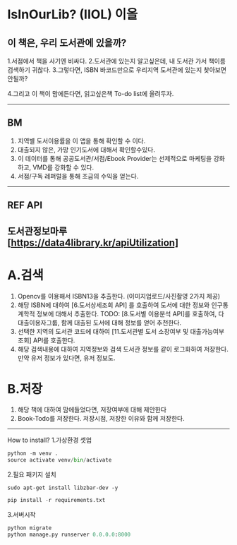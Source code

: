 # IsInOurLib? (IIOL) 이올

## 이 책은, 우리 도서관에 있을까?

1.서점에서 책을 사기엔 비싸다.
2.도서관에 있는지 알고싶은데, 내 도서관 가서 책이름 검색하기 귀찮다.
3.그렇다면, ISBN 바코드만으로 우리지역 도서관에 있는지 찾아보면 안될까?

4.그리고 이 책이 맘에든다면, 읽고싶은책 To-do list에 올려두자.

---

## BM

1. 지역별 도서이용률을 이 앱을 통해 확인할 수 이다.
2. 대출되지 않은, 가망 인기도서에 대해서 확인할수있다.
3. 이 데이터를 통해 공공도서관/서점/Ebook Provider는 선제적으로 마케팅을 강화하고, VMD를 강화할 수 있다.
4. 서점/구독 레퍼럴을 통해 조금의 수익을 얻는다.

---

## REF API

도서관정보마루 [https://data4library.kr/apiUtilization]
---

# A.검색

1. Opencv를 이용해서 ISBN13을 추출한다. (이미지업로드/사진촬영 2가지 제공)
2. 해당 ISBN에 대하여 [6.도서상세조회 API] 를 호출하여 도서에 대한 정보와 인구통계학적 정보에 대해서 추출한다.  TODO: [8.도서별 이용분석 API]를 호출하여, 다대출이용자그룹, 함께 대출된 도서에 대해 정보를 얻어 추천한다.
3. 선택한 지역의 도서관 코드에 대하여 [11.도서관별 도서 소장여부 및 대출가능여부 조회] API를 호출한다.
4. 해당 검색내용에 대하여 지역정보와 검색 도서관 정보를 같이 로그화하여 저장한다. 만약 유저 정보가 있다면, 유저 정보도.

# B.저장

1. 해당 책에 대하여 맘에들었다면, 저장여부에 대해 제안한다
2. Book-Todo를 저장한다. 저장시점, 저장한 이유와 함께 저장한다.

---
How to install?
1.가상환경 셋업

```python
python -m venv .
source activate venv/bin/activate
```

2.필요 패키지 설치

```shell
sudo apt-get install libzbar-dev -y

```

```python
pip install -r requirements.txt
```

3.서버시작

```python
python migrate
python manage.py runserver 0.0.0.0:8000
```
